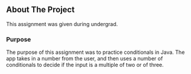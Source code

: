 ## About The Project
This assignment was given during undergrad.

### Purpose
The purpose of this assignment was to practice conditionals in Java. The app takes in a number from the user, and then uses a number of conditionals to decide if the input is a multiple of two or of three.
